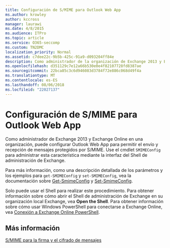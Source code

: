 ```yaml
---
title: Configuración de S/MIME para Outlook Web App
ms.author: krowley
author: kccross
manager: laurawi
ms.date: 4/8/2015
ms.audience: ITPro
ms.topic: article
ms.service: O365-seccomp
ms.custom: TN2DMC
localization_priority: Normal
ms.assetid: c7dee22c-9b5b-425c-91a9-d093204ff84e
description: Como administrador de la organización de Exchange 2013 y Exchange Online, puede configurar Outlook Web App para permitir enviar y recibir mensajes S/MIME-protegida. Use el cmdlet SMIMEConfig para administrar esta característica a través de la interfaz de Shell de administración de Exchange.
ms.openlocfilehash: d351129c7e12a66b530e0e4f82107728fd8387ae
ms.sourcegitcommit: 22bca85c3c6d946083d3784f72e886c068d49f4a
ms.translationtype: MT
ms.contentlocale: es-ES
ms.lasthandoff: 08/06/2018
ms.locfileid: "22027137"
---
```

# <a name="configure-smime-settings-for-outlook-web-app"></a>Configuración de S/MIME para Outlook Web App

Como administrador de Exchange 2013 y Exchange Online en una organización, puede configurar Outlook Web App para permitir el envío y recepción de mensajes protegidos por S/MIME. Use el cmdlet  `SMIMEConfig` para administrar esta característica mediante la interfaz del Shell de administración de Exchange. 
  
Para más información, como una descripción detallada de los parámetros y los ejemplos para  `get-SMIMEConfig` y  `set-SMIMEConfig`, vea la documentación sobre [Get-SmimeConfig](http://technet.microsoft.com/library/4b29fa89-0840-4fe9-8885-019fcef2e02b.aspx) y [Set-SmimeConfig](http://technet.microsoft.com/library/de357ce0-8143-4c36-8032-026292fc63f0.aspx). 
  
Solo puede usar el Shell para realizar este procedimiento. Para obtener información sobre cómo abrir el Shell de administración de Exchange en su organización local Exchange, vea **Open the Shell**. Para obtener información sobre cómo usar Windows PowerShell para conectarse a Exchange Online, vea [Conexión a Exchange Online PowerShell](https://go.microsoft.com/fwlink/p/?linkid=396554).
  
## <a name="for-more-information"></a>Más información

[S/MIME para la firma y el cifrado de mensajes](s-mime-for-message-signing-and-encryption.md)
  

